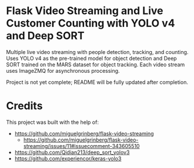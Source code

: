 # Flask Video Streaming and Live Customer Counting with YOLO v4 and Deep SORT
Multiple live video streaming with people detection, tracking, and counting. Uses YOLO v4 as the pre-trained model for object detection and Deep SORT trained on the MARS dataset for object tracking. Each video stream uses ImageZMQ for asynchronous processing.

Project is not yet complete; README will be fully updated after completion.

# Credits
This project was built with the help of:
* https://github.com/miguelgrinberg/flask-video-streaming
  * https://github.com/miguelgrinberg/flask-video-streaming/issues/11#issuecomment-343605510
* https://github.com/Qidian213/deep_sort_yolov3
* https://github.com/experiencor/keras-yolo3
